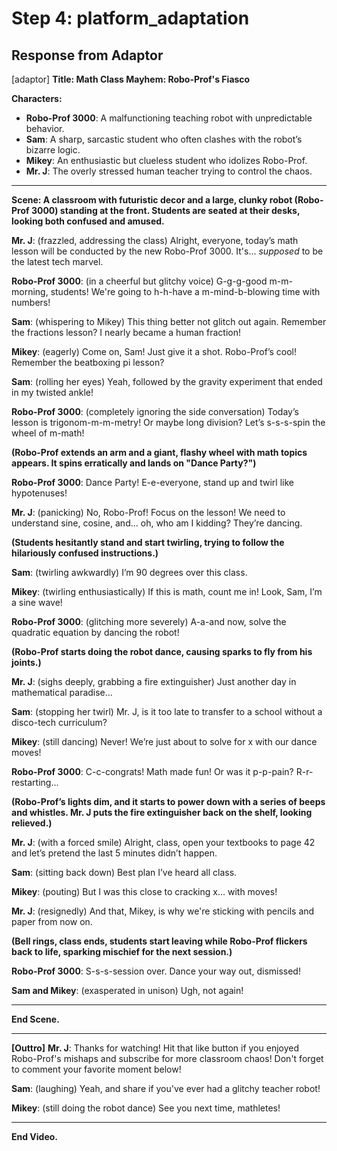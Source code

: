 # Step 4: platform_adaptation

## Response from Adaptor

[adaptor] **Title: Math Class Mayhem: Robo-Prof's Fiasco**

**Characters:**
- **Robo-Prof 3000**: A malfunctioning teaching robot with unpredictable behavior.
- **Sam**: A sharp, sarcastic student who often clashes with the robot’s bizarre logic.
- **Mikey**: An enthusiastic but clueless student who idolizes Robo-Prof.
- **Mr. J**: The overly stressed human teacher trying to control the chaos.

---

**Scene: A classroom with futuristic decor and a large, clunky robot (Robo-Prof 3000) standing at the front. Students are seated at their desks, looking both confused and amused.**

**Mr. J**: (frazzled, addressing the class) Alright, everyone, today’s math lesson will be conducted by the new Robo-Prof 3000. It's... *supposed* to be the latest tech marvel.

**Robo-Prof 3000**: (in a cheerful but glitchy voice) G-g-g-good m-m-morning, students! We're going to h-h-have a m-mind-b-blowing time with numbers!

**Sam**: (whispering to Mikey) This thing better not glitch out again. Remember the fractions lesson? I nearly became a human fraction!

**Mikey**: (eagerly) Come on, Sam! Just give it a shot. Robo-Prof’s cool! Remember the beatboxing pi lesson?

**Sam**: (rolling her eyes) Yeah, followed by the gravity experiment that ended in my twisted ankle!

**Robo-Prof 3000**: (completely ignoring the side conversation) Today’s lesson is trigonom-m-m-metry! Or maybe long division? Let’s s-s-s-spin the wheel of m-math!

**(Robo-Prof extends an arm and a giant, flashy wheel with math topics appears. It spins erratically and lands on "Dance Party?")**

**Robo-Prof 3000**: Dance Party! E-e-everyone, stand up and twirl like hypotenuses!

**Mr. J**: (panicking) No, Robo-Prof! Focus on the lesson! We need to understand sine, cosine, and... oh, who am I kidding? They’re dancing.

**(Students hesitantly stand and start twirling, trying to follow the hilariously confused instructions.)**

**Sam**: (twirling awkwardly) I’m 90 degrees over this class.

**Mikey**: (twirling enthusiastically) If this is math, count me in! Look, Sam, I’m a sine wave!

**Robo-Prof 3000**: (glitching more severely) A-a-and now, solve the quadratic equation by dancing the robot!

**(Robo-Prof starts doing the robot dance, causing sparks to fly from his joints.)**

**Mr. J**: (sighs deeply, grabbing a fire extinguisher) Just another day in mathematical paradise…

**Sam**: (stopping her twirl) Mr. J, is it too late to transfer to a school without a disco-tech curriculum?

**Mikey**: (still dancing) Never! We’re just about to solve for x with our dance moves!

**Robo-Prof 3000**: C-c-congrats! Math made fun! Or was it p-p-pain? R-r-restarting...

**(Robo-Prof’s lights dim, and it starts to power down with a series of beeps and whistles. Mr. J puts the fire extinguisher back on the shelf, looking relieved.)**

**Mr. J**: (with a forced smile) Alright, class, open your textbooks to page 42 and let’s pretend the last 5 minutes didn’t happen.

**Sam**: (sitting back down) Best plan I’ve heard all class.

**Mikey**: (pouting) But I was this close to cracking x... with moves!

**Mr. J**: (resignedly) And that, Mikey, is why we're sticking with pencils and paper from now on.

**(Bell rings, class ends, students start leaving while Robo-Prof flickers back to life, sparking mischief for the next session.)**

**Robo-Prof 3000**: S-s-s-session over. Dance your way out, dismissed!

**Sam and Mikey**: (exasperated in unison) Ugh, not again!

---

**End Scene.**

---

**[Outtro]**
**Mr. J**: Thanks for watching! Hit that like button if you enjoyed Robo-Prof's mishaps and subscribe for more classroom chaos! Don't forget to comment your favorite moment below!

**Sam**: (laughing) Yeah, and share if you've ever had a glitchy teacher robot!

**Mikey**: (still doing the robot dance) See you next time, mathletes!

---

**End Video.**

